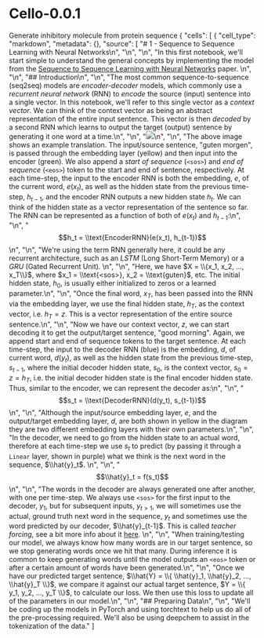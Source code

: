 # Cello-0.0.1
Generate inhibitory molecule from protein sequence
{
 "cells": [
  {
   "cell_type": "markdown",
   "metadata": {},
   "source": [
    "# 1 - Sequence to Sequence Learning with Neural Networks\n",
    "\n",
    "\n",
    "In this first notebook, we'll start simple to understand the general concepts by implementing the model from the [Sequence to Sequence Learning with Neural Networks](https://arxiv.org/abs/1409.3215) paper. \n",
    "\n",
    "## Introduction\n",
    "\n",
    "The most common sequence-to-sequence (seq2seq) models are *encoder-decoder* models, which commonly use a *recurrent neural network* (RNN) to *encode* the source (input) sentence into a single vector. In this notebook, we'll refer to this single vector as a *context vector*. We can think of the context vector as being an abstract representation of the entire input sentence. This vector is then *decoded* by a second RNN which learns to output the target (output) sentence by generating it one word at a time.\n",
    "\n",
    "![](assets/seq2seq1.png)\n",
    "\n",
    "The above image shows an example translation. The input/source sentence, \"guten morgen\", is passed through the embedding layer (yellow) and then input into the encoder (green). We also append a *start of sequence* (`<sos>`) and *end of sequence* (`<eos>`) token to the start and end of sentence, respectively. At each time-step, the input to the encoder RNN is both the embedding, $e$, of the current word, $e(x_t)$, as well as the hidden state from the previous time-step, $h_{t-1}$, and the encoder RNN outputs a new hidden state $h_t$. We can think of the hidden state as a vector representation of the sentence so far. The RNN can be represented as a function of both of $e(x_t)$ and $h_{t-1}$:\n",
    "\n",
    "$$h_t = \\text{EncoderRNN}(e(x_t), h_{t-1})$$\n",
    "\n",
    "We're using the term RNN generally here, it could be any recurrent architecture, such as an *LSTM* (Long Short-Term Memory) or a *GRU* (Gated Recurrent Unit). \n",
    "\n",
    "Here, we have $X = \\{x_1, x_2, ..., x_T\\}$, where $x_1 = \\text{<sos>}, x_2 = \\text{guten}$, etc. The initial hidden state, $h_0$, is usually either initialized to zeros or a learned parameter.\n",
    "\n",
    "Once the final word, $x_T$, has been passed into the RNN via the embedding layer, we use the final hidden state, $h_T$, as the context vector, i.e. $h_T = z$. This is a vector representation of the entire source sentence.\n",
    "\n",
    "Now we have our context vector, $z$, we can start decoding it to get the output/target sentence, \"good morning\". Again, we append start and end of sequence tokens to the target sentence. At each time-step, the input to the decoder RNN (blue) is the embedding, $d$, of current word, $d(y_t)$, as well as the hidden state from the previous time-step, $s_{t-1}$, where the initial decoder hidden state, $s_0$, is the context vector, $s_0 = z = h_T$, i.e. the initial decoder hidden state is the final encoder hidden state. Thus, similar to the encoder, we can represent the decoder as:\n",
    "\n",
    "$$s_t = \\text{DecoderRNN}(d(y_t), s_{t-1})$$\n",
    "\n",
    "Although the input/source embedding layer, $e$, and the output/target embedding layer, $d$, are both shown in yellow in the diagram they are two different embedding layers with their own parameters.\n",
    "\n",
    "In the decoder, we need to go from the hidden state to an actual word, therefore at each time-step we use $s_t$ to predict (by passing it through a `Linear` layer, shown in purple) what we think is the next word in the sequence, $\\hat{y}_t$. \n",
    "\n",
    "$$\\hat{y}_t = f(s_t)$$\n",
    "\n",
    "The words in the decoder are always generated one after another, with one per time-step. We always use `<sos>` for the first input to the decoder, $y_1$, but for subsequent inputs, $y_{t>1}$, we will sometimes use the actual, ground truth next word in the sequence, $y_t$ and sometimes use the word predicted by our decoder, $\\hat{y}_{t-1}$. This is called *teacher forcing*, see a bit more info about it [here](https://machinelearningmastery.com/teacher-forcing-for-recurrent-neural-networks/). \n",
    "\n",
    "When training/testing our model, we always know how many words are in our target sentence, so we stop generating words once we hit that many. During inference it is common to keep generating words until the model outputs an `<eos>` token or after a certain amount of words have been generated.\n",
    "\n",
    "Once we have our predicted target sentence, $\\hat{Y} = \\{ \\hat{y}_1, \\hat{y}_2, ..., \\hat{y}_T \\}$, we compare it against our actual target sentence, $Y = \\{ y_1, y_2, ..., y_T \\}$, to calculate our loss. We then use this loss to update all of the parameters in our model.\n",
    "\n",
    "## Preparing Data\n",
    "\n",
    "We'll be coding up the models in PyTorch and using torchtext to help us do all of the pre-processing required. We'll also be using deepchem to assist in the tokenization of the data."
   ]
